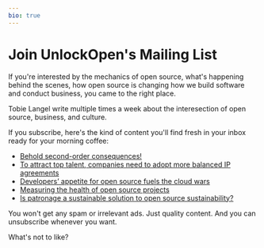 ```yaml
---
bio: true
---
```


# Join UnlockOpen's Mailing List

If you're interested by the mechanics of open source,
what's happening behind the scenes,
how open source is changing how we build software and conduct business,
you came to the right place.

Tobie Langel write multiple times a week about the interesection of open source, business, and culture.

If you subscribe, here's the kind of content you'll find fresh in your inbox ready for your morning coffee:

* [Behold second-order consequences!](https://medium.com/@tobie/behold-second-order-consequences-5ae4b0287d5)
* [To attract top talent, companies need to adopt more balanced IP agreements](https://medium.com/@tobie/to-attract-top-talent-companies-need-to-adopt-more-balanced-ip-agreements-f27bbdc9c0ad)
* [Developers’ appetite for open source fuels the cloud wars](https://medium.com/@tobie/developers-appetite-for-open-source-fuels-the-cloud-wars-4ecc11924668)
* [Measuring the health of open source projects](https://medium.com/@tobie/measuring-the-health-of-open-source-projects-8a54eca9bc2d)
* [Is patronage a sustainable solution to open source sustainability?](https://hackernoon.com/is-patronage-a-sustainable-solution-to-open-source-sustainability-332e5c302909)

You won't get any spam or irrelevant ads. Just quality content. And you can unsubscribe whenever you want.

What's not to like?


